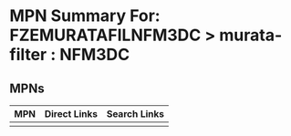 



# MPN Summary For: FZEMURATAFILNFM3DC > murata-filter : NFM3DC

## MPNs
  

|MPN|Direct Links|Search Links|
| :--- | :--- | :--- |
||||
